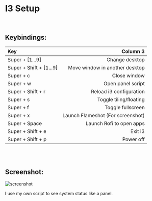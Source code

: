 # I3 Setup

<br>

## Keybindings:
| Key                          | Column 3                           |
| :-------------               | -----------:                       |
| Super + [1...9]              | Change desktop                     | 
| Super + Shift + [1...9]      | Move window in another desktop     | 
| Super + c                    | Close window                       |
| Super + w                    | Open panel script                  |
| Super + Shift + r            | Reload i3 configuration            |
| Super + s                    | Toggle tiling/floating             |
| Super + f                    | Toggle fullscreen                  |
| Super + x                    | Launch Flameshot (For screenshot)  |
| Super + Space                | Launch Rofi to open apps           |
| Super + Shift + e            | Exit i3                            |
| Super + Shift + p            | Power off                          |


<br>
<br>

## Screenshot:

![screenshot](https://preview.redd.it/vmpl8ft5hnc61.png?width=640&crop=smart&auto=webp&s=ea7920ef10dc06d65d8a0914355b79414127c171)

I use my own script to see system status like a panel.